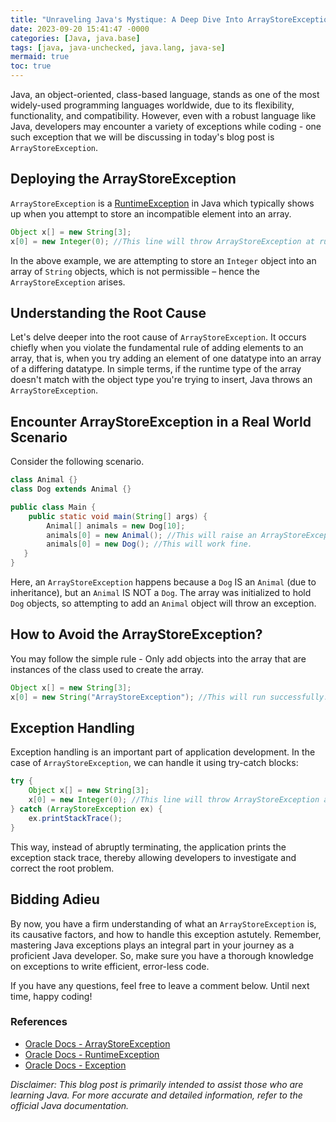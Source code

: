 ```yaml
---
title: "Unraveling Java's Mystique: A Deep Dive Into ArrayStoreException"
date: 2023-09-20 15:41:47 -0000
categories: [Java, java.base]
tags: [java, java-unchecked, java.lang, java-se]
mermaid: true
toc: true
---
```



Java, an object-oriented, class-based language, stands as one of the most widely-used programming languages worldwide, due to its flexibility, functionality, and compatibility. However, even with a robust language like Java, developers may encounter a variety of exceptions while coding - one such exception that we will be discussing in today's blog post is `ArrayStoreException`. 

## Deploying the ArrayStoreException

`ArrayStoreException` is a [RuntimeException](https://docs.oracle.com/javase/8/docs/api/java/lang/RuntimeException.html) in Java which typically shows up when you attempt to store an incompatible element into an array. 

``` java
Object x[] = new String[3];
x[0] = new Integer(0); //This line will throw ArrayStoreException at runtime.
```

In the above example, we are attempting to store an `Integer` object into an array of `String` objects, which is not permissible – hence the `ArrayStoreException` arises. 

## Understanding the Root Cause

Let's delve deeper into the root cause of `ArrayStoreException`. It occurs chiefly when you violate the fundamental rule of adding elements to an array, that is, when you try adding an element of one datatype into an array of a differing datatype. In simple terms, if the runtime type of the array doesn't match with the object type you're trying to insert, Java throws an `ArrayStoreException`.

## Encounter ArrayStoreException in a Real World Scenario

Consider the following scenario. 

``` java
class Animal {}
class Dog extends Animal {}

public class Main {
    public static void main(String[] args) {
        Animal[] animals = new Dog[10];
        animals[0] = new Animal(); //This will raise an ArrayStoreException at runtime.
        animals[0] = new Dog(); //This will work fine.
   }
}
```

Here, an `ArrayStoreException` happens because a `Dog` IS an `Animal` (due to inheritance), but an `Animal` IS NOT a `Dog`. The array was initialized to hold `Dog` objects, so attempting to add an `Animal` object will throw an exception.

## How to Avoid the ArrayStoreException?

You may follow the simple rule - Only add objects into the array that are instances of the class used to create the array.

``` java
Object x[] = new String[3];
x[0] = new String("ArrayStoreException"); //This will run successfully.
```

## Exception Handling

Exception handling is an important part of application development. In the case of `ArrayStoreException`, we can handle it using try-catch blocks:

``` java
try {
    Object x[] = new String[3];
    x[0] = new Integer(0); //This line will throw ArrayStoreException at runtime.
} catch (ArrayStoreException ex) {
    ex.printStackTrace(); 
}
```

This way, instead of abruptly terminating, the application prints the exception stack trace, thereby allowing developers to investigate and correct the root problem. 

## Bidding Adieu

By now, you have a firm understanding of what an `ArrayStoreException` is, its causative factors, and how to handle this exception astutely. Remember, mastering Java exceptions plays an integral part in your journey as a proficient Java developer. So, make sure you have a thorough knowledge on exceptions to write efficient, error-less code.

If you have any questions, feel free to leave a comment below. Until next time, happy coding!

### References

- [Oracle Docs - ArrayStoreException](https://docs.oracle.com/javase/8/docs/api/java/lang/ArrayStoreException.html)
- [Oracle Docs - RuntimeException](https://docs.oracle.com/javase/8/docs/api/java/lang/RuntimeException.html)
- [Oracle Docs - Exception](https://docs.oracle.com/javase/8/docs/api/java/lang/Exception.html)

*Disclaimer: This blog post is primarily intended to assist those who are learning Java. For more accurate and detailed information, refer to the official Java documentation.*
